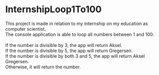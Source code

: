 # InternshipLoop1To100
This project is made in relation to my internship on my education as computer scientist.
<br>The console application is able to loop all numbers between 1 and 100.
<br><br>If the number is divisible by 3, the app will return Aksel.
<br>If the number is divisible by 5, the app will return Gregersen.
<br>If the number is divisible by both 3 and 5, the app will return Aksel Gregersen.
<br>Otherwise, it will return the number.
